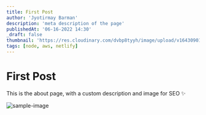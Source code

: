 ```yaml
---
title: First Post
author: 'Jyotirmay Barman'
description: 'meta description of the page'
publishedAt: '06-16-2022 14:30'
_draft: false
thumbnail: 'https://res.cloudinary.com/dvbp8tyyh/image/upload/v1643090114/cld-sample.jpg'
tags: [node, aws, netlify]
---
```



# First Post

This is the about page, with a custom description and image for SEO :sparkles:

![sample-image](https://res.cloudinary.com/dvbp8tyyh/image/upload/v1643090114/cld-sample.jpg)